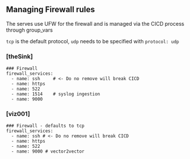 ## Managing Firewall rules

The serves use UFW for the firewall and is managed via the CICD process through group_vars

`tcp` is the default protocol, `udp` needs to be specified with `protocol: udp`

### [theSink]

````
### Firewall
firewall_services:
  - name: ssh     # <- Do no remove will break CICD
  - name: https
  - name: 522
  - name: 1514    # syslog ingestion
  - name: 9000
````

### [viz001]

````
### Firewall - defaults to tcp
firewall_services:
  - name: ssh # <- Do no remove will break CICD
  - name: https
  - name: 522
  - name: 9000 # vector2vector
````
